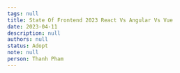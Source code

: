 ```yaml
---
tags: null
title: State Of Frontend 2023 React Vs Angular Vs Vue
date: 2023-04-11
description: null
authors: null
status: Adopt
note: null
person: Thanh Pham
---
```


